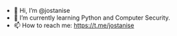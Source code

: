 - 👋 Hi, I’m @jostanise
- 🌱 I’m currently learning Python and Computer Security.
- 📫 How to reach me: https://t.me/jostanise

<!---
jostanise/jostanise is a ✨ special ✨ repository because its `README.md` (this file) appears on your GitHub profile.
You can click the Preview link to take a look at your changes.
--->
